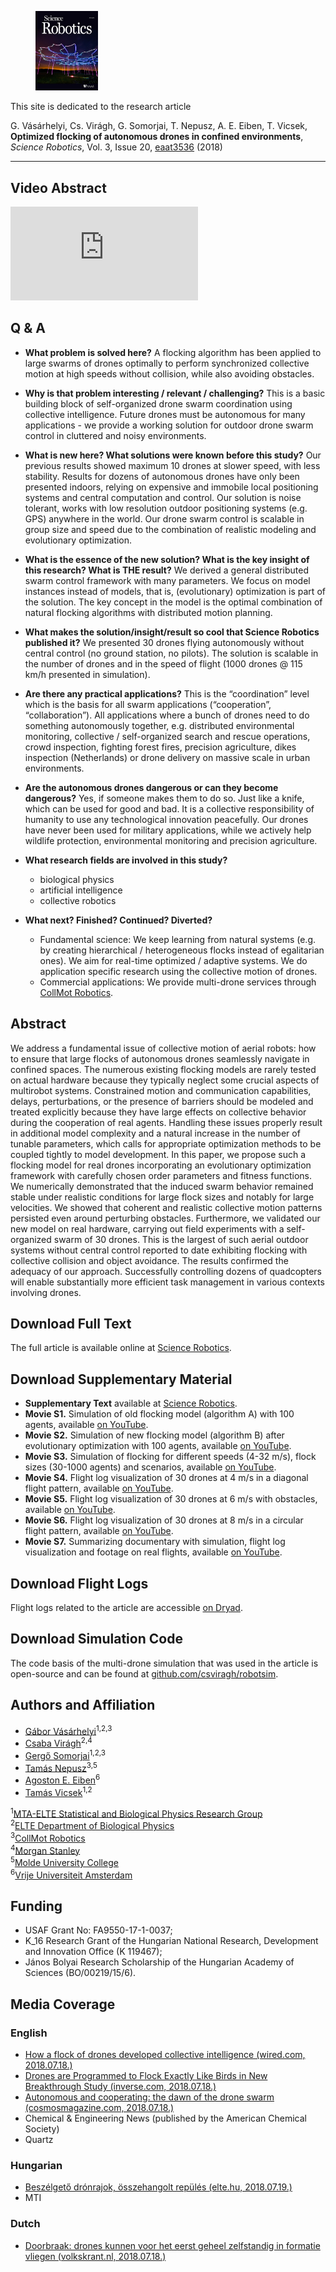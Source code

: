 <figure class="float-left">
<img src="assets/img/science_robotics_cover.jpg" alt="Science Robotics 2018 July Cover" width="100" />
</figure>

This site is dedicated to the research article

G. Vásárhelyi, Cs. Virágh, G. Somorjai, T. Nepusz, A. E. Eiben, T. Vicsek, **Optimized flocking of autonomous drones in confined environments**, _Science Robotics_, Vol. 3, Issue 20, [eaat3536](http://robotics.sciencemag.org/content/3/20/eaat3536) (2018)

---

## Video Abstract

<div class="video-container">
<iframe src="https://www.youtube.com/embed/E4XpyG4eMKE" frameborder="0" allow="autoplay; encrypted-media" allowfullscreen class="video"></iframe>
</div>


## Q & A 

* **What problem is solved here?**
A flocking algorithm has been applied to large swarms of drones optimally to perform synchronized collective motion at high speeds without collision, while also avoiding obstacles.

* **Why is that problem interesting / relevant / challenging?**
This is a basic building block of self-organized drone swarm coordination using collective intelligence. Future drones must be autonomous for many applications - we provide a working solution for outdoor drone swarm control in cluttered and noisy environments.

* **What is new here? What solutions were known before this study?**
Our previous results showed maximum 10 drones at slower speed, with less stability.
Results for dozens of autonomous drones have only been presented indoors, relying on expensive and immobile local positioning systems and central computation and control.
Our solution is noise tolerant, works with low resolution outdoor positioning systems (e.g. GPS) anywhere in the world. Our drone swarm control is scalable in group size and speed due to the combination of realistic modeling and evolutionary optimization.

* **What is the essence of the new solution? What is the key insight of this research? What is THE result?**
We derived a general distributed swarm control framework with many parameters. We focus on model instances instead of models, that is, (evolutionary) optimization is part of the solution.
The key concept in the model is the optimal combination of natural flocking algorithms with distributed motion planning.

* **What makes the solution/insight/result so cool that Science Robotics published it?**
We presented 30 drones flying autonomously without central control (no ground station, no pilots).
The solution is scalable in the number of drones and in the speed of flight (1000 drones @ 115 km/h presented in simulation).

* **Are there any practical applications?**
This is the “coordination” level which is the basis for all swarm applications (“cooperation”, “collaboration”).
All applications where a bunch of drones need to do something autonomously together, e.g. distributed environmental monitoring, collective / self-organized search and rescue operations, crowd inspection, fighting forest fires, precision agriculture, dikes inspection (Netherlands) or drone delivery on massive scale in urban environments.

* **Are the autonomous drones dangerous or can they become dangerous?**
Yes, if someone makes them to do so. Just like a knife, which can be used for good and bad. It is a collective responsibility of humanity to use any technological innovation peacefully. Our drones have never been used for military applications, while we actively help wildlife protection, environmental monitoring and precision agriculture.

* **What research fields are involved in this study?**
  * biological physics
  * artificial intelligence
  * collective robotics

* **What next? Finished? Continued? Diverted?**
  * Fundamental science:
    We keep learning from natural systems (e.g. by creating hierarchical / heterogeneous flocks instead of egalitarian ones).
    We aim for real-time optimized / adaptive systems.
    We do application specific research using the collective motion of drones.
  * Commercial applications: 
    We provide multi-drone services through [CollMot Robotics](https://www.collmot.com/).


## Abstract

We address a fundamental issue of collective motion of aerial robots: how to ensure that large flocks of autonomous drones seamlessly navigate in confined spaces. The numerous existing flocking models are rarely tested on actual hardware because they typically neglect some crucial aspects of multirobot systems. Constrained motion and communication capabilities, delays, perturbations, or the presence of barriers should be modeled and treated explicitly because they have large effects on collective behavior during the cooperation of real agents. Handling these issues properly result in additional model complexity and a natural increase in the number of tunable parameters, which calls for appropriate optimization methods to be coupled tightly to model development. In this paper, we propose such a flocking model for real drones incorporating an evolutionary optimization framework with carefully chosen order parameters and fitness functions. We numerically demonstrated that the induced swarm behavior remained stable under realistic conditions for large flock sizes and notably for large velocities. We showed that coherent and realistic collective motion patterns persisted even around perturbing obstacles. Furthermore, we validated our new model on real hardware, carrying out field experiments with a self-organized swarm of 30 drones. This is the largest of such aerial outdoor systems without central control reported to date exhibiting flocking with collective collision and object avoidance. The results confirmed the adequacy of our approach. Successfully controlling dozens of quadcopters will enable substantially more efficient task management in various contexts involving drones.


## Download Full Text

The full article is available online at [Science Robotics](http://robotics.sciencemag.org/content/robotics/3/20/eaat3536.full.pdf).


## Download Supplementary Material

* **Supplementary Text** available at [Science Robotics](http://robotics.sciencemag.org/content/suppl/2018/07/16/3.20.eaat3536.DC1).
* **Movie S1.** Simulation of old flocking model (algorithm A) with 100 agents, available [on YouTube](https://youtu.be/viEfowBXzho).
* **Movie S2.** Simulation of new flocking model (algorithm B) after evolutionary optimization with 100 agents, available [on YouTube](https://youtu.be/t8kr79k3DUQ).
* **Movie S3.** Simulation of flocking for different speeds (4-32 m/s), flock sizes (30-1000 agents) and scenarios, available [on YouTube](https://youtu.be/KPVfi9Pwuq8).
* **Movie S4.** Flight log visualization of 30 drones at 4 m/s in a diagonal flight pattern, available [on YouTube](https://youtu.be/JMMGIQm7Ris).
* **Movie S5.** Flight log visualization of 30 drones at 6 m/s with obstacles, available [on YouTube](https://youtu.be/YW5zDD70x8o).
* **Movie S6.** Flight log visualization of 30 drones at 8 m/s in a circular flight pattern, available [on YouTube](https://youtu.be/GoiunzowSG4).
* **Movie S7.** Summarizing documentary with simulation, flight log visualization and footage on real flights, available [on YouTube](https://youtu.be/E4XpyG4eMKE).


## Download Flight Logs

Flight logs related to the article are accessible [on Dryad](https://doi.org/10.5061/dryad.mq85r61).


## Download Simulation Code

The code basis of the multi-drone simulation that was used in the article is open-source and can be found at [github.com/csviragh/robotsim](https://github.com/csviragh/robotsim).


## Authors and Affiliation

* [Gábor Vásárhelyi](http://hal.elte.hu/~vasarhelyi/)<sup>1,2,3</sup>
* [Csaba Virágh](https://hal.elte.hu/flocking/wiki/public/en/people/CsabaViragh)<sup>2,4</sup>
* [Gergő Somorjai](https://collmot.com/)<sup>1,2,3</sup>
* [Tamás Nepusz](http://hal.elte.hu/~nepusz/)<sup>3,5</sup>
* [Agoston E. Eiben](https://www.cs.vu.nl/~gusz/)<sup>6</sup>
* [Tamás Vicsek](http://hal.elte.hu/~vicsek/)<sup>1,2</sup>

<sup>1</sup>[MTA-ELTE Statistical and Biological Physics Research Group](http://hal.elte.hu/)<br/>
<sup>2</sup>[ELTE Department of Biological Physics](https://fizika.elte.hu/en/index.php?page=tanszek&tid=5)<br/>
<sup>3</sup>[CollMot Robotics](https://collmot.com/)<br/>
<sup>4</sup>[Morgan Stanley](https://www.morganstanley.com/)<br/>
<sup>5</sup>[Molde University College](http://www.himolde.no/english/Sider/side.aspx)<br/>
<sup>6</sup>[Vrije Universiteit Amsterdam](https://www.vu.nl/nl/index.aspx)


## Funding

* USAF Grant No: FA9550-17-1-0037;
* K_16 Research Grant of the Hungarian National Research, Development and Innovation Office (K 119467);
* János Bolyai Research Scholarship of the Hungarian Academy of Sciences (BO/00219/15/6).

## Media Coverage

### English

* [How a flock of drones developed collective intelligence (wired.com, 2018.07.18.)](https://www.wired.com/story/how-a-flock-of-drones-developed-collective-intelligence/)
* [Drones are Programmed to Flock Exactly Like Birds in New Breakthrough Study (inverse.com, 2018.07.18.)](https://www.inverse.com/article/47138-drone-breakthrough-flocks-delivery-quadcopters)
* [Autonomous and cooperating: the dawn of the drone swarm (cosmosmagazine.com, 2018.07.18.)](https://cosmosmagazine.com/technology/autonomous-and-cooperating-the-dawn-of-the-drone-swarm)
* Chemical & Engineering News (published by the American Chemical Society)
* Quartz

### Hungarian

* [Beszélgető drónrajok, összehangolt repülés (elte.hu, 2018.07.19.)](https://www.elte.hu/content/beszelgeto-dronrajok-osszehangolt-repules.t.17006)
* MTI

### Dutch

* [Doorbraak: drones kunnen voor het eerst geheel zelfstandig in formatie vliegen (volkskrant.nl, 2018.07.18.)](https://www.volkskrant.nl/wetenschap/doorbraak-drones-kunnen-voor-het-eerst-geheel-zelfstandig-in-formatie-vliegen~b092c1d1/)
